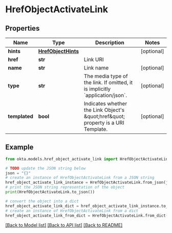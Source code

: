 # HrefObjectActivateLink


## Properties

Name | Type | Description | Notes
------------ | ------------- | ------------- | -------------
**hints** | [**HrefObjectHints**](HrefObjectHints.md) |  | [optional] 
**href** | **str** | Link URI | 
**name** | **str** | Link name | [optional] 
**type** | **str** | The media type of the link. If omitted, it is implicitly &#x60;application/json&#x60;. | [optional] 
**templated** | **bool** | Indicates whether the Link Object&#39;s \&quot;href\&quot; property is a URI Template. | [optional] 

## Example

```python
from okta.models.href_object_activate_link import HrefObjectActivateLink

# TODO update the JSON string below
json = "{}"
# create an instance of HrefObjectActivateLink from a JSON string
href_object_activate_link_instance = HrefObjectActivateLink.from_json(json)
# print the JSON string representation of the object
print(HrefObjectActivateLink.to_json())

# convert the object into a dict
href_object_activate_link_dict = href_object_activate_link_instance.to_dict()
# create an instance of HrefObjectActivateLink from a dict
href_object_activate_link_from_dict = HrefObjectActivateLink.from_dict(href_object_activate_link_dict)
```
[[Back to Model list]](../README.md#documentation-for-models) [[Back to API list]](../README.md#documentation-for-api-endpoints) [[Back to README]](../README.md)


